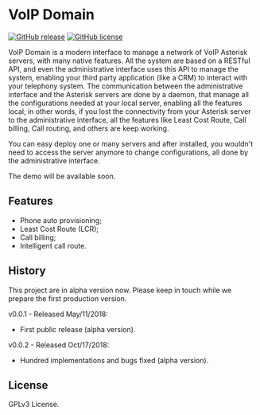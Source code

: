 VoIP Domain
===========
[![GitHub release](https://img.shields.io/github/release/VoIP-Domain/voipdomain.svg?maxAge=2592000)](https://github.com/VoIP-Domain/voipdomain)
[![GitHub license](https://img.shields.io/github/license/VoIP-Domain/voipdomain.svg)](https://github.com/VoIP-Domain/voipdomain)

VoIP Domain is a modern interface to manage a network of VoIP Asterisk servers, with many native features. All the system are based on a RESTful API, and even the administrative interface uses this API to manage the system, enabling your third party application (like a CRM) to interact with your telephony system. The communication between the administrative interface and the Asterisk servers are done by a daemon, that manage all the configurations needed at your local server, enabling all the features local, in other words, if you lost the connectivity from your Asterisk server to the administrative interface, all the features like Least Cost Route, Call billing, Call routing, and others are keep working.

You can easy deploy one or many servers and after installed, you wouldn't need to access the server anymore to change configurations, all done by the administrative interface.

The demo will be available soon.

Features
--------
* Phone auto provisioning;
* Least Cost Route (LCR);
* Call billing;
* Intelligent call route.

History
-------
This project are in alpha version now. Please keep in touch while we prepare the first production version.

v0.0.1 - Released May/11/2018:
* First public release (alpha version).

v0.0.2 - Released Oct/17/2018:
* Hundred implementations and bugs fixed (alpha version).

License
-------
GPLv3 License.
